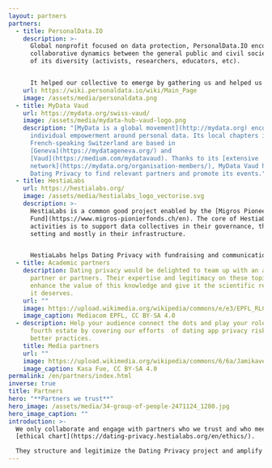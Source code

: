 ```yaml
---
layout: partners
partners:
  - title: PersonalData.IO
    description: >-
      Global nonprofit focused on data protection, PersonalData.IO encourages
      collaborative dynamics between the general public and civil society in all
      of its diversity (activists, researchers, educators, etc).


      It helped our collective to emerge by gathering us and helped us to think together. Its wiki platform provided us with the structure we needed to start working on dating app data (giving us access to store, manage and access structured data).
    url: https://wiki.personaldata.io/wiki/Main_Page
    image: /assets/media/personaldata.png
  - title: MyData Vaud
    url: https://mydata.org/swiss-vaud/
    image: /assets/media/mydata-hub-vaud-logo.png
    description: "[MyData is a global movement](http://mydata.org) encouraging
      individual empowerment around personal data. Its local chapters in
      French-speaking Switzerland are based in
      [Geneva](https://mydatageneva.org/) and
      [Vaud](https://medium.com/mydatavaud). Thanks to its [extensive
      network](https://mydata.org/organisation-members/), MyData Vaud helps
      Dating Privacy to find relevant partners and promote its events."
  - title: HestiaLabs
    url: https://hestialabs.org/
    image: /assets/media/hestialabs_logo_vectorise.svg
    description: >-
      HestiaLabs is a common good project enabled by the [Migros Pioneer
      Fund](https://www.migros-pionierfonds.ch/en). The core of HestiaLabs’
      activities is to support data collectives in their governance, their goal
      setting and mostly in their infrastructure.


      HestiaLabs helps Dating Privacy with fundraising and communication. Above all, it does the hard work of analysing the data collected and turning it into actionable insights.
  - title: Academic partners
    description: Dating privacy would be delighted to team up with an academic
      partner or partners. Their expertise and legitimacy on these topics would
      enhance the value of this knowledge and give it the scientific resonance
      it deserves.
    url: ""
    image: https://upload.wikimedia.org/wikipedia/commons/e/e3/EPFL_RLC_2017.jpg
    image_caption: Mediacom EPFL, CC BY-SA 4.0
  - description: Help your audience connect the dots and play your role as the
      fourth estate by covering our efforts  of dating app privacy risks and
      better practices.
    title: Media partners
    url: ""
    image: https://upload.wikimedia.org/wikipedia/commons/6/6a/Jamikaverhandlungen_Nov_2017_7.jpg
    image_caption: Kasa Fue, CC BY-SA 4.0
permalink: /en/partners/index.html
inverse: true
title: Partners
hero: "**Partners we trust**"
hero_image: /assets/media/34-group-of-people-2471124_1280.jpg
hero_image_caption: ""
introduction: >-
  We only collaborate and engage with partners who we trust and who meet our
  [ethical chart](https://dating-privacy.hestialabs.org/en/ethics/).

  They structure and legitimize the Dating Privacy project and amplify its results to establish it in the long term.
---
```

